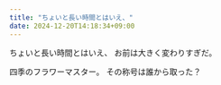 ```yaml
---
title: "ちょいと長い時間とはいえ、"
date: 2024-12-20T14:18:34+09:00
---
```

ちょいと長い時間とはいえ、
お前は大きく変わりすぎだ。

四季のフラワーマスター。
その称号は誰から取った？
